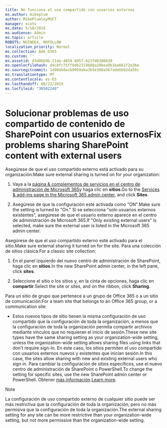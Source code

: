 ```yaml
---
title: No funciona el uso compartido con usuarios externos
ms.author: mikeplum
author: MikePlumleyMSFT
manager: scotv
ms.date: 5/18/2018
ms.audience: Admin
ms.topic: article
ROBOTS: NOINDEX, NOFOLLOW
localization_priority: Normal
ms.collection: Adm_O365
ms.custom: ''
ms.assetid: d3d0b69b-214e-4859-8957-621fd6306b30
ms.openlocfilehash: d4c8fc75ff8db2319b88a20bea9b3ee661f2e36e
ms.sourcegitcommit: 1d98db8acb9959aba3b5e308a567ade6b62da56c
ms.translationtype: MT
ms.contentlocale: es-ES
ms.lasthandoff: 08/22/2019
ms.locfileid: "36502248"
---
```

# <a name="fix-problems-sharing-sharepoint-content-with-external-users"></a><span data-ttu-id="5675f-102">Solucionar problemas de uso compartido de contenido de SharePoint con usuarios externos</span><span class="sxs-lookup"><span data-stu-id="5675f-102">Fix problems sharing SharePoint content with external users</span></span>

<span data-ttu-id="5675f-103">Asegúrese de que el uso compartido externo está activado para su organización:</span><span class="sxs-lookup"><span data-stu-id="5675f-103">Make sure external sharing is turned on for your organization:</span></span>
  
1. <span data-ttu-id="5675f-104">Vaya a la [página &amp; complementos de servicios en el centro de administración de Microsoft 365](https://portal.office.com/adminportal/home#/Settings/ServicesAndAddIns)y haga clic en **sitios**.</span><span class="sxs-lookup"><span data-stu-id="5675f-104">Go to the [Services &amp; add-ins page in the Microsoft 365 admin center](https://portal.office.com/adminportal/home#/Settings/ServicesAndAddIns), and click **Sites**.</span></span>
    
2. <span data-ttu-id="5675f-105">Asegúrese de que la configuración esté activada como "ON".</span><span class="sxs-lookup"><span data-stu-id="5675f-105">Make sure the setting is turned to "On."</span></span> <span data-ttu-id="5675f-106">Si se selecciona "solo usuarios externos existentes", asegúrese de que el usuario externo aparece en el centro de administración de Microsoft 365.</span><span class="sxs-lookup"><span data-stu-id="5675f-106">If "Only existing external users" is selected, make sure the external user is listed in the Microsoft 365 admin center.</span></span>
    
<span data-ttu-id="5675f-107">Asegúrese de que el uso compartido externo esté activado para el sitio.</span><span class="sxs-lookup"><span data-stu-id="5675f-107">Make sure external sharing it turned on for the site.</span></span> <span data-ttu-id="5675f-108">Para una colección de sitios clásica:</span><span class="sxs-lookup"><span data-stu-id="5675f-108">For a classic site collection:</span></span>
  
1. <span data-ttu-id="5675f-109">En el panel izquierdo del nuevo centro de administración de SharePoint, haga clic en **sitios**.</span><span class="sxs-lookup"><span data-stu-id="5675f-109">In the new SharePoint admin center, in the left pane, click **sites**.</span></span>
    
2. <span data-ttu-id="5675f-110">Seleccione el sitio o los sitios y, en la cinta de opciones, haga clic en **compartir**.</span><span class="sxs-lookup"><span data-stu-id="5675f-110">Select the site or sites, and on the ribbon, click **Sharing**.</span></span>
    
<span data-ttu-id="5675f-111">Para un sitio de grupo que pertenece a un grupo de Office 365 o a un sitio de comunicación:</span><span class="sxs-lookup"><span data-stu-id="5675f-111">For a team site that belongs to an Office 365 group, or a communication site:</span></span>
  
- <span data-ttu-id="5675f-112">Estos nuevos tipos de sitio tienen la misma configuración de uso compartido que la configuración de toda la organización, a menos que la configuración de toda la organización permita compartir archivos mediante vínculos que no requieran el inicio de sesión.</span><span class="sxs-lookup"><span data-stu-id="5675f-112">These new site types have the same sharing setting as your organization-wide setting, unless the organization-wide setting allows sharing files using links that don't require sign-in.</span></span> <span data-ttu-id="5675f-113">En este caso, los sitios permiten el uso compartido con usuarios externos nuevos y existentes que inician sesión.</span><span class="sxs-lookup"><span data-stu-id="5675f-113">In this case, the sites allow sharing with new and existing external users who sign in.</span></span> <span data-ttu-id="5675f-114">Para cambiar la configuración de sitios específicos, use el nuevo centro de administración de SharePoint o PowerShell.</span><span class="sxs-lookup"><span data-stu-id="5675f-114">To change the setting for specific sites, use the new SharePoint admin center or PowerShell.</span></span> <span data-ttu-id="5675f-115">Obtener [más información](https://go.microsoft.com/fwlink/?linkid=871863).</span><span class="sxs-lookup"><span data-stu-id="5675f-115">[Learn more](https://go.microsoft.com/fwlink/?linkid=871863).</span></span>
    
> [!NOTE]
> <span data-ttu-id="5675f-116">La configuración de uso compartido externo de cualquier sitio puede ser más restrictiva que la configuración de toda la organización, pero no más permisiva que la configuración de toda la organización.</span><span class="sxs-lookup"><span data-stu-id="5675f-116">The external sharing setting for any site can be more restrictive than your organization-wide setting, but not more permissive than the organization-wide setting.</span></span> 
  

